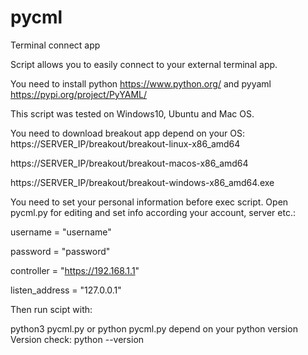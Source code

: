 # pycml
Terminal connect app

Script allows you to easily connect to your external terminal app.

You need to install python https://www.python.org/ and pyyaml https://pypi.org/project/PyYAML/

This script was tested on Windows10, Ubuntu and Mac OS.

You need to download breakout app depend on your OS:
https://SERVER_IP/breakout/breakout-linux-x86_amd64

https://SERVER_IP/breakout/breakout-macos-x86_amd64

https://SERVER_IP/breakout/breakout-windows-x86_amd64.exe


You need to set your personal information before exec script. Open pycml.py for editing and set info according your account, server etc.:

username = "username"

password = "password"

controller = "https://192.168.1.1"

listen_address = "127.0.0.1"

Then run scipt with:

python3 pycml.py 
or
python pycml.py depend on your python version 
Version check: python --version
